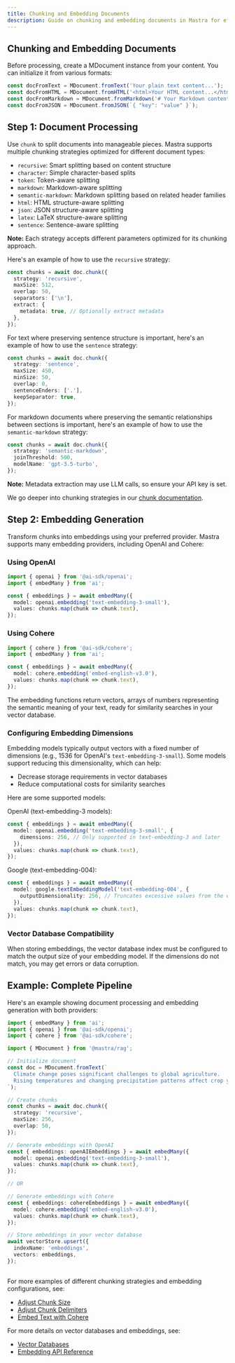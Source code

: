 ```yaml
---
title: Chunking and Embedding Documents
description: Guide on chunking and embedding documents in Mastra for efficient processing and retrieval.
---
```


## Chunking and Embedding Documents

Before processing, create a MDocument instance from your content. You can initialize it from various formats:

```ts showLineNumbers copy
const docFromText = MDocument.fromText('Your plain text content...');
const docFromHTML = MDocument.fromHTML('<html>Your HTML content...</html>');
const docFromMarkdown = MDocument.fromMarkdown('# Your Markdown content...');
const docFromJSON = MDocument.fromJSON(`{ "key": "value" }`);
```

## Step 1: Document Processing

Use `chunk` to split documents into manageable pieces. Mastra supports multiple chunking strategies optimized for different document types:

- `recursive`: Smart splitting based on content structure
- `character`: Simple character-based splits
- `token`: Token-aware splitting
- `markdown`: Markdown-aware splitting
- `semantic-markdown`: Markdown splitting based on related header families
- `html`: HTML structure-aware splitting
- `json`: JSON structure-aware splitting
- `latex`: LaTeX structure-aware splitting
- `sentence`: Sentence-aware splitting

**Note:** Each strategy accepts different parameters optimized for its chunking approach.

Here's an example of how to use the `recursive` strategy:

```ts showLineNumbers copy
const chunks = await doc.chunk({
  strategy: 'recursive',
  maxSize: 512,
  overlap: 50,
  separators: ['\n'],
  extract: {
    metadata: true, // Optionally extract metadata
  },
});
```

For text where preserving sentence structure is important, here's an example of how to use the `sentence` strategy:

```ts showLineNumbers copy
const chunks = await doc.chunk({
  strategy: 'sentence',
  maxSize: 450,
  minSize: 50,
  overlap: 0,
  sentenceEnders: ['.'],
  keepSeparator: true,
});
```

For markdown documents where preserving the semantic relationships between sections is important, here's an example of how to use the `semantic-markdown` strategy:

```ts showLineNumbers copy
const chunks = await doc.chunk({
  strategy: 'semantic-markdown',
  joinThreshold: 500,
  modelName: 'gpt-3.5-turbo',
});
```

**Note:** Metadata extraction may use LLM calls, so ensure your API key is set.

We go deeper into chunking strategies in our [chunk documentation](/reference/rag/chunk.md).

## Step 2: Embedding Generation

Transform chunks into embeddings using your preferred provider. Mastra supports many embedding providers, including OpenAI and Cohere:

### Using OpenAI

```ts showLineNumbers copy
import { openai } from '@ai-sdk/openai';
import { embedMany } from 'ai';

const { embeddings } = await embedMany({
  model: openai.embedding('text-embedding-3-small'),
  values: chunks.map(chunk => chunk.text),
});
```

### Using Cohere

```ts showLineNumbers copy
import { cohere } from '@ai-sdk/cohere';
import { embedMany } from 'ai';

const { embeddings } = await embedMany({
  model: cohere.embedding('embed-english-v3.0'),
  values: chunks.map(chunk => chunk.text),
});
```

The embedding functions return vectors, arrays of numbers representing the semantic meaning of your text, ready for similarity searches in your vector database.

### Configuring Embedding Dimensions

Embedding models typically output vectors with a fixed number of dimensions (e.g., 1536 for OpenAI's `text-embedding-3-small`).
Some models support reducing this dimensionality, which can help:

- Decrease storage requirements in vector databases
- Reduce computational costs for similarity searches

Here are some supported models:

OpenAI (text-embedding-3 models):

```ts
const { embeddings } = await embedMany({
  model: openai.embedding('text-embedding-3-small', {
    dimensions: 256, // Only supported in text-embedding-3 and later
  }),
  values: chunks.map(chunk => chunk.text),
});
```

Google (text-embedding-004):

```ts
const { embeddings } = await embedMany({
  model: google.textEmbeddingModel('text-embedding-004', {
    outputDimensionality: 256, // Truncates excessive values from the end
  }),
  values: chunks.map(chunk => chunk.text),
});
```

### Vector Database Compatibility

When storing embeddings, the vector database index must be configured to match the output size of your embedding model. If the dimensions do not match, you may get errors or data corruption.

## Example: Complete Pipeline

Here's an example showing document processing and embedding generation with both providers:

```ts showLineNumbers copy
import { embedMany } from 'ai';
import { openai } from '@ai-sdk/openai';
import { cohere } from '@ai-sdk/cohere';

import { MDocument } from '@mastra/rag';

// Initialize document
const doc = MDocument.fromText(`
  Climate change poses significant challenges to global agriculture.
  Rising temperatures and changing precipitation patterns affect crop yields.
`);

// Create chunks
const chunks = await doc.chunk({
  strategy: 'recursive',
  maxSize: 256,
  overlap: 50,
});

// Generate embeddings with OpenAI
const { embeddings: openAIEmbeddings } = await embedMany({
  model: openai.embedding('text-embedding-3-small'),
  values: chunks.map(chunk => chunk.text),
});

// OR

// Generate embeddings with Cohere
const { embeddings: cohereEmbeddings } = await embedMany({
  model: cohere.embedding('embed-english-v3.0'),
  values: chunks.map(chunk => chunk.text),
});

// Store embeddings in your vector database
await vectorStore.upsert({
  indexName: 'embeddings',
  vectors: embeddings,
});
```

##

For more examples of different chunking strategies and embedding configurations, see:

- [Adjust Chunk Size](/reference/rag/chunk.mdx#adjust-chunk-size)
- [Adjust Chunk Delimiters](/reference/rag/chunk.mdx#adjust-chunk-delimiters)
- [Embed Text with Cohere](/reference/rag/embeddings.mdx#using-cohere)

For more details on vector databases and embeddings, see:

- [Vector Databases](./vector-databases.md)
- [Embedding API Reference](/reference/rag/embeddings.md)
